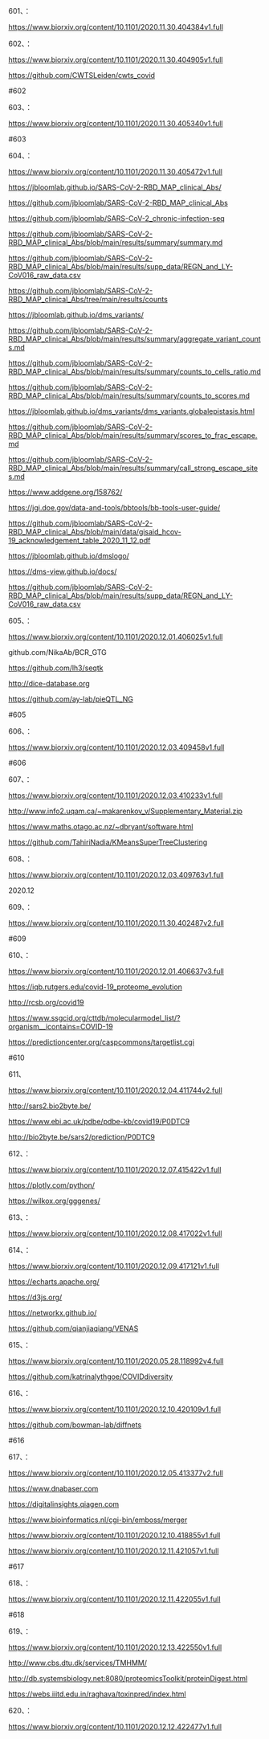 









601、：


https://www.biorxiv.org/content/10.1101/2020.11.30.404384v1.full


602、：


https://www.biorxiv.org/content/10.1101/2020.11.30.404905v1.full


https://github.com/CWTSLeiden/cwts_covid


#602


603、：


https://www.biorxiv.org/content/10.1101/2020.11.30.405340v1.full


#603


604、：


https://www.biorxiv.org/content/10.1101/2020.11.30.405472v1.full


https://jbloomlab.github.io/SARS-CoV-2-RBD_MAP_clinical_Abs/


https://github.com/jbloomlab/SARS-CoV-2-RBD_MAP_clinical_Abs


https://github.com/jbloomlab/SARS-CoV-2_chronic-infection-seq


https://github.com/jbloomlab/SARS-CoV-2-RBD_MAP_clinical_Abs/blob/main/results/summary/summary.md


https://github.com/jbloomlab/SARS-CoV-2-RBD_MAP_clinical_Abs/blob/main/results/supp_data/REGN_and_LY-CoV016_raw_data.csv


https://github.com/jbloomlab/SARS-CoV-2-RBD_MAP_clinical_Abs/tree/main/results/counts


https://jbloomlab.github.io/dms_variants/


https://github.com/jbloomlab/SARS-CoV-2-RBD_MAP_clinical_Abs/blob/main/results/summary/aggregate_variant_counts.md


https://github.com/jbloomlab/SARS-CoV-2-RBD_MAP_clinical_Abs/blob/main/results/summary/counts_to_cells_ratio.md


https://github.com/jbloomlab/SARS-CoV-2-RBD_MAP_clinical_Abs/blob/main/results/summary/counts_to_scores.md


https://jbloomlab.github.io/dms_variants/dms_variants.globalepistasis.html


https://github.com/jbloomlab/SARS-CoV-2-RBD_MAP_clinical_Abs/blob/main/results/summary/scores_to_frac_escape.md


https://github.com/jbloomlab/SARS-CoV-2-RBD_MAP_clinical_Abs/blob/main/results/summary/call_strong_escape_sites.md


https://www.addgene.org/158762/


https://jgi.doe.gov/data-and-tools/bbtools/bb-tools-user-guide/


https://github.com/jbloomlab/SARS-CoV-2-RBD_MAP_clinical_Abs/blob/main/data/gisaid_hcov-19_acknowledgement_table_2020_11_12.pdf


https://jbloomlab.github.io/dmslogo/


https://dms-view.github.io/docs/


https://github.com/jbloomlab/SARS-CoV-2-RBD_MAP_clinical_Abs/blob/main/results/supp_data/REGN_and_LY-CoV016_raw_data.csv


605、：


https://www.biorxiv.org/content/10.1101/2020.12.01.406025v1.full


github.com/NikaAb/BCR_GTG


https://github.com/lh3/seqtk


http://dice-database.org


https://github.com/ay-lab/pieQTL_NG


#605


606、：


https://www.biorxiv.org/content/10.1101/2020.12.03.409458v1.full


#606


607、：


https://www.biorxiv.org/content/10.1101/2020.12.03.410233v1.full


http://www.info2.uqam.ca/~makarenkov_v/Supplementary_Material.zip


https://www.maths.otago.ac.nz/~dbryant/software.html


https://github.com/TahiriNadia/KMeansSuperTreeClustering


608、：


https://www.biorxiv.org/content/10.1101/2020.12.03.409763v1.full


2020.12


609、：


https://www.biorxiv.org/content/10.1101/2020.11.30.402487v2.full

#609



610、：


https://www.biorxiv.org/content/10.1101/2020.12.01.406637v3.full


https://iqb.rutgers.edu/covid-19_proteome_evolution


http://rcsb.org/covid19


https://www.ssgcid.org/cttdb/molecularmodel_list/?organism__icontains=COVID-19


https://predictioncenter.org/caspcommons/targetlist.cgi


#610

611、


https://www.biorxiv.org/content/10.1101/2020.12.04.411744v2.full


http://sars2.bio2byte.be/


https://www.ebi.ac.uk/pdbe/pdbe-kb/covid19/P0DTC9


http://bio2byte.be/sars2/prediction/P0DTC9


612、：


https://www.biorxiv.org/content/10.1101/2020.12.07.415422v1.full


https://plotly.com/python/


https://wilkox.org/gggenes/


613、：


https://www.biorxiv.org/content/10.1101/2020.12.08.417022v1.full


614、：


https://www.biorxiv.org/content/10.1101/2020.12.09.417121v1.full


https://echarts.apache.org/


https://d3js.org/


https://networkx.github.io/


https://github.com/qianjiaqiang/VENAS


615、：


https://www.biorxiv.org/content/10.1101/2020.05.28.118992v4.full


https://github.com/katrinalythgoe/COVIDdiversity


616、：


https://www.biorxiv.org/content/10.1101/2020.12.10.420109v1.full


https://github.com/bowman-lab/diffnets


#616


617、：


https://www.biorxiv.org/content/10.1101/2020.12.05.413377v2.full


https://www.dnabaser.com


https://digitalinsights.qiagen.com


https://www.bioinformatics.nl/cgi-bin/emboss/merger


https://www.biorxiv.org/content/10.1101/2020.12.10.418855v1.full


https://www.biorxiv.org/content/10.1101/2020.12.11.421057v1.full


#617


618、：


https://www.biorxiv.org/content/10.1101/2020.12.11.422055v1.full


#618


619、：


https://www.biorxiv.org/content/10.1101/2020.12.13.422550v1.full


http://www.cbs.dtu.dk/services/TMHMM/


http://db.systemsbiology.net:8080/proteomicsToolkit/proteinDigest.html


https://webs.iiitd.edu.in/raghava/toxinpred/index.html


620、：


https://www.biorxiv.org/content/10.1101/2020.12.12.422477v1.full

